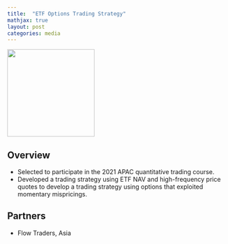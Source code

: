 ```yaml
---
title:  "ETF Options Trading Strategy"
mathjax: true
layout: post
categories: media
---
```


<img src="https://user-images.githubusercontent.com/130064024/230428218-4d480499-76b6-4b02-8068-650a1e74289d.png" width="200" height="200">


## Overview

- Selected to participate in the 2021 APAC quantitative trading course. 
- Developed a trading strategy using ETF NAV and high-frequency price quotes to develop a trading strategy using options that exploited momentary mispricings.

## Partners

- Flow Traders, Asia
